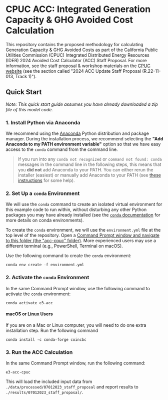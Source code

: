 # CPUC ACC: Integrated Generation Capacity & GHG Avoided Cost Calculation

This repository contains the proposed methodology for calculating Generation Capacity & GHG Avoided Costs as part of 
the California Public Utilities Commission (CPUC) Integrated Distributed Energy Resources (IDER) 2024 
Avoided Cost Calculator (ACC) Staff Proposal. For more information, see the staff proposal & workshop materials on the 
[CPUC website](https://www.cpuc.ca.gov/industries-and-topics/electrical-energy/demand-side-management/energy-efficiency/idsm) 
(see the section called "2024 ACC Update Staff Proposal (R.22-11-013, Track 1)").

## Quick Start

_Note: This quick start guide assumes you have already downloaded a zip file of this model code._


### 1. Install Python via Anaconda 

We recommend using the [Anaconda](https://www.anaconda.com/download#downloads) Python distribution and package manager. 
During the installation process, we recommend selecting the **"Add Anaconda to my PATH environment variable"** option
so that we have easy access to the `conda` command from the command line.

> If you run into any `conda not recognized` or `command not found: conda` messages in the command line in the following steps,
> this means that you **did not** add Anaconda to your PATH. You can either rerun the installer (easiest) or manually
> add Anaconda to your PATH (see [these instructions](https://www.geeksforgeeks.org/how-to-setup-anaconda-path-to-environment-variable/) for some help).

### 2. Set Up a `conda` Environment 

We will use the `conda` command to create an isolated virtual environment for this example code to run within, without 
disturbing any other Python packages you may have already installed (see the [`conda` documentation](https://docs.conda.io/projects/conda/en/latest/user-guide/tasks/manage-environments.html) for more details on conda environments).

To create the `conda` environment, we will use the `environment.yml` file at the top level of the repository. 
Open a [Command Prompt window and navigate to this folder (the "acc-cpuc" folder)](https://www.wikihow.com/Open-a-Folder-in-Cmd). More experienced users may use a different terminal (e.g., PowerShell, Terminal on macOS).

Use the following command to create the `conda` environment:

```
conda env create -f environment.yml
```
<div style="page-break-after: always;"></div>

### 2. Activate the `conda` Environment

In the same Command Prompt window, use the following command to activate the `conda` environment:

```
conda activate e3-acc
```

#### macOS or Linux Users

If you are on a Mac or Linux computer, you will need to do one extra installation step. Run the following command
```commandline
conda install -c conda-forge coincbc
```

### 3. Run the ACC Calculation

In the same Command Prompt window, run the following command:
```commandline
e3-acc-cpuc
```

This will load the included input data from `./data/processed/07012023_staff_proposal` and report results to 
`./results/07012023_staff_proposal/`.